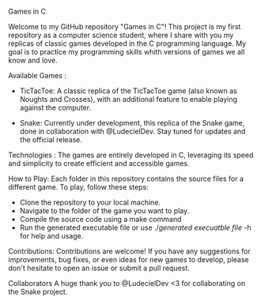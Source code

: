 Games in C

Welcome to my GitHub repository "Games in C"! This project is my first repository as a computer science student, where I share with you my replicas of classic games developed in the C programming language. My goal is to practice my programming skills whith versions of games we all know and love.

Available Games : 
- TicTacToe: A classic replica of the TicTacToe game (also known as Noughts and Crosses), with an additional feature to enable playing against the computer.

- Snake: Currently under development, this replica of the Snake game, done in collaboration with @LudecielDev. Stay tuned for updates and the official release.

Technologies : 
The games are entirely developed in C, leveraging its speed and simplicity to create efficient and accessible games.

How to Play:
Each folder in this repository contains the source files for a different game. To play, follow these steps:

- Clone the repository to your local machine.
- Navigate to the folder of the game you want to play.
- Compile the source code using a make command
- Run the generated executable file or use ./*generated execuatble file* -h for help and usage.

Contributions:
Contributions are welcome! If you have any suggestions for improvements, bug fixes, or even ideas for new games to develop, please don't hesitate to open an issue or submit a pull request.

Collaborators
A huge thank you to @LudecielDev <3 for collaborating on the Snake project. 
